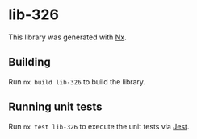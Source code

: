 # lib-326

This library was generated with [Nx](https://nx.dev).

## Building

Run `nx build lib-326` to build the library.

## Running unit tests

Run `nx test lib-326` to execute the unit tests via [Jest](https://jestjs.io).
